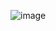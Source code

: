 ![image](https://github.com/ikramdev101/gesion-de-platform-des-films/assets/145211609/78f4d07f-3001-4db5-a23d-20c5210ff2b9)
